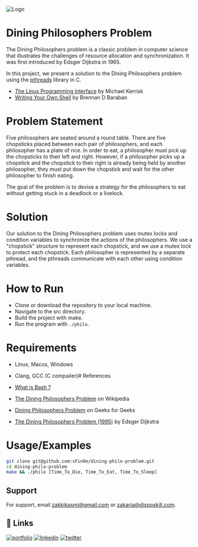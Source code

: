 
![Logo](https://i.ibb.co/gwLXGPK/Dining-Philosophers-Problem.png)


# Dining Philosophers Problem

The Dining Philosophers problem is a classic problem in computer science that illustrates the challenges of resource allocation and synchronization. It was first introduced by Edsger Dijkstra in 1965.

In this project, we present a solution to the Dining Philosophers problem using the [pthreads](https://en.wikipedia.org/wiki/POSIX_Threads) library in C.

- [The Linux Programming Interface](http://man7.org/tlpi/) by Michael Kerrisk
- [Writing Your Own Shell](https://brennan.io/2015/01/16/write-a-shell-in-c/) by Brennan D Baraban


# Problem Statement

Five philosophers are seated around a round table. There are five chopsticks placed between each pair of philosophers, and each philosopher has a plate of rice. In order to eat, a philosopher must pick up the chopsticks to their left and right. However, if a philosopher picks up a chopstick and the chopstick to their right is already being held by another philosopher, they must put down the chopstick and wait for the other philosopher to finish eating.

The goal of the problem is to devise a strategy for the philosophers to eat without getting stuck in a deadlock or a livelock.


# Solution

Our solution to the Dining Philosophers problem uses mutex locks and condition variables to synchronize the actions of the philosophers. We use a "chopstick" structure to represent each chopstick, and we use a mutex lock to protect each chopstick. Each philosopher is represented by a separate pthread, and the pthreads communicate with each other using condition variables.

# How to Run

- Clone or download the repository to your local machine.
- Navigate to the src directory.
- Build the project with make.
- Run the program with `./philo`.

# Requirements
- Linux, Macos, Windows
- Clang, GCC (C compailer)# References

- [What is Bash ? ](https://opensource.com/resources/what-bash)
- [The Dining Philosophers Problem](https://en.wikipedia.org/wiki/Dining_philosophers_problem) on Wikipedia
- [Dining Philosophers Problem](https://www.geeksforgeeks.org/dining-philosophers-problem-using-monitors-java/) on Geeks for Geeks
- [The Dining Philosophers Problem (1995)](https://www.cs.indiana.edu/~duc/csci5221/lectures/dp.pdf) by Edsger Dijkstra
# Usage/Examples

```bash
git clone git@github.com:sFinOe/dining-philo-problem.git
cd dining-philo-problem
make && ./philo [Time_To_Die, Time_To_Eat, Time_To_Sleep]
```
## Support

For support, email zakkikasmi@gmail.com or zakaria@disposkill.com.


## 🔗 Links
[![portfolio](https://img.shields.io/badge/my_portfolio-000?style=for-the-badge&logo=ko-fi&logoColor=white)](https://disposkill.com/about_me)
[![linkedin](https://img.shields.io/badge/linkedin-0A66C2?style=for-the-badge&logo=linkedin&logoColor=white)](https://www.linkedin.com/in/sFinoe)
[![twitter](https://img.shields.io/badge/twitter-1DA1F2?style=for-the-badge&logo=twitter&logoColor=white)](https://twitter.com/zakie_kasmi)

